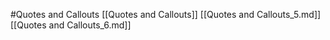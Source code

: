 #Quotes and Callouts 
 [[Quotes and Callouts]]
[[Quotes and Callouts_5.md]]
[[Quotes and Callouts_6.md]]